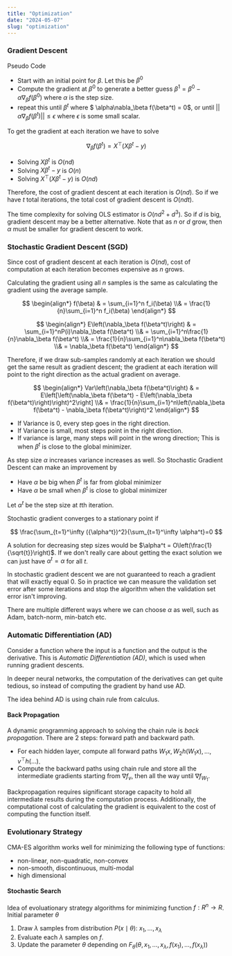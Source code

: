 ```yaml
---
title: "Optimization"
date: "2024-05-07"
slug: "optimization"
---
```


### Gradient Descent

Pseudo Code

- Start with an initial point for $\beta$. Let this be $\beta^0$
- Compute the gradient at $\beta^0$ to generate a better guess $\beta^1 = \beta^0 - \alpha\nabla_\beta f(\beta^0)$ where $\alpha$ is the step size.
- repeat this until $\beta^t$ where $ \alpha\nabla_\beta f(\beta^t) = 0$, or until $|| \alpha\nabla_\beta f(\beta^t)|| \leq \epsilon$ where $\epsilon$ is some small scalar.

To get the gradient at each iteration we have to solve

$$
\nabla_\beta f(\beta^t) = X^\top (X\beta^t - y)
$$

- Solving $X\beta^t$ is $O(nd)$
- Solving $X\beta^t - y$ is $O(n)$
- Solving $X^\top (X\beta^t - y)$ is $O(nd)$

Therefore, the cost of gradient descent at each iteration is $O(nd)$. So if we have $t$ total iterations, the total cost of gradient descent is $O(ndt)$.

The time complexity for solving OLS estimator is $O(nd^2 + d^3)$. So if $d$ is big, gradient descent may be a better alternative. Note that as $n$ or $d$ grow, then $\alpha$ must be smaller for gradient descent to work.

### Stochastic Gradient Descent (SGD)

Since cost of gradient descent at each iteration is $O(nd)$, cost of computation at each iteration becomes expensive as $n$ grows.

Calculating the gradient using all $n$ samples is the same as calculating the gradient using the average sample.

$$
\begin{align*}
f(\beta) & = \sum_{i=1}^n f_i(\beta)
\\& = \frac{1}{n}\sum_{i=1}^n f_i(\beta)
\end{align*}
$$

$$
\begin{align*}
E\left(\nabla_\beta f(\beta^t)\right) & = \sum_{i=1}^nP(i)\nabla_\beta f(\beta^t) 
\\& = \sum_{i=1}^n\frac{1}{n}\nabla_\beta f(\beta^t) 
\\& = \frac{1}{n}\sum_{i=1}^n\nabla_\beta f(\beta^t) 
\\& = \nabla_\beta f(\beta^t)
\end{align*}
$$

Therefore, if we draw sub-samples randomly at each iteration we should get the same result as gradient descent; the gradient at each iteration will point to the right direction as the actual gradient on average.

$$
\begin{align*}
Var\left(\nabla_\beta f(\beta^t)\right) & = E\left[\left(\nabla_\beta f(\beta^t) - E\left(\nabla_\beta f(\beta^t)\right)\right)^2\right]
\\& = \frac{1}{n}\sum_{i=1}^n\left(\nabla_\beta f(\beta^t) - \nabla_\beta f(\beta^t)\right)^2
\end{align*}
$$

- If Variance is $0$, every step goes in the right direction.
- If Variance is small, most steps point in the right direction.
- If variance is large, many steps will point in the wrong direction; This is when $\beta^t$ is close to the global minimizer.

As step size $\alpha$ increases variance increases as well. So Stochastic Gradient Descent can make an improvement by

- Have $\alpha$ be big when $\beta^t$ is far from global minimizer
- Have $\alpha$ be small when $\beta^t$ is close to global minimizer

Let $\alpha^t$ be the step size at $t$th iteration.

Stochastic gradient converges to a stationary point if

$$
\frac{\sum_{t=1}^\infty ({\alpha^t})^2}{\sum_{t=1}^\infty \alpha^t}=0
$$

A solution for decreasing step sizes would be $\alpha^t = O\left(\frac{1}{\sqrt{t}}\right)$. If we don't really care about getting the exact solution we can just have $\alpha^t = \alpha$ for all $t$.

In stochastic gradient descent we are not guaranteed to reach a gradient that will exactly equal $0$. So in practice we can measure the validation set error after some iterations and stop the algorithm when the validation set error isn't improving.

There are multiple different ways where we can choose $\alpha$ as well, such as Adam, batch-norm, min-batch etc.

### Automatic Differentiation (AD)

Consider a function where the input is a function and the output is the derivative. This is *Automatic Differentiation (AD)*, which is used when running gradient descents.

In deeper neural networks, the computation of the derivatives can get quite tedious, so instead of computing the gradient by hand use AD.

The idea behind AD is using chain rule from calculus.

#### Back Propagation

A dynamic programming approach to solving the chain rule is *back propagation*. There are 2 steps: forward path and backward path.

- For each hidden layer, compute all forward paths $W_1x, W_2h(W_1x), \dots, v^\top h(\dots)$.
- Compute the backward paths using chain rule and store all the intermediate gradients starting from $\nabla f_{v}$, then all the way until $\nabla f_{W_1}$.

Backpropagation requires significant storage capacity to hold all intermediate results during the computation process. Additionally, the computational cost of calculating the gradient is equivalent to the cost of computing the function itself.

### Evolutionary Strategy

CMA-ES algorithm works well for minimizing the following type of functions:
- non-linear, non-quadratic, non-convex
- non-smooth, discontinuous, multi-modal
- high dimensional

#### Stochastic Search

Idea of evoluationary strategy algorithms for minimizing function $f: R^n \to R$. Initial parameter $\theta$

1. Draw $\lambda$ samples from distribution $P(x\mid \theta)$: $x_1, \dots, x_\lambda$
2. Evaluate each $\lambda$ samples on $f$.
3. Update the parameter $\theta$ depending on $F_\theta(\theta, x_1,\dots, x_\lambda, f(x_1),\dots,f(x_\lambda))$